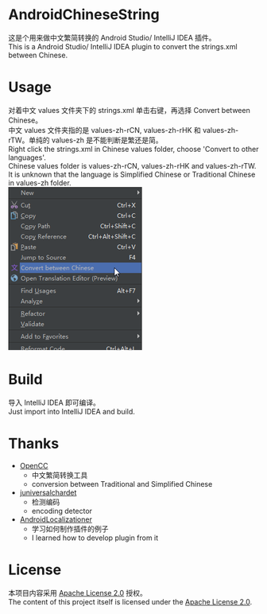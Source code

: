 # AndroidChineseString
这是个用来做中文繁简转换的 Android Studio/ IntelliJ IDEA 插件。<br>
This is a Android Studio/ IntelliJ IDEA plugin to convert the strings.xml between Chinese.

# Usage
对着中文 values 文件夹下的 strings.xml 单击右键，再选择 Convert between Chinese。<br>
中文 values 文件夹指的是 values-zh-rCN, values-zh-rHK 和 values-zh-rTW。单纯的 values-zh 是不能判断是繁还是简。<br>
Right click the strings.xml in Chinese values folder, choose 'Convert to other languages'.<br>
Chinese values folder is values-zh-rCN, values-zh-rHK and values-zh-rTW. It is unknown that the language is Simplified Chinese or Traditional Chinese in values-zh folder.<br>
![img](https://raw.githubusercontent.com/seven332/AndroidChineseString/master/screen_shot_1.png)

# Build
导入 IntelliJ IDEA 即可编译。<br>
Just import into IntelliJ IDEA and build.

# Thanks
- [OpenCC](https://github.com/BYVoid/OpenCC)
    - 中文繁简转换工具
    - conversion between Traditional and Simplified Chinese
- [juniversalchardet](https://code.google.com/p/juniversalchardet/)
    - 检测编码
    - encoding detector
- [AndroidLocalizationer](https://github.com/westlinkin/AndroidLocalizationer)
    - 学习如何制作插件的例子
    - I learned how to develop plugin from it

# License
本项目内容采用 [Apache License 2.0](http://www.apache.org/licenses/LICENSE-2.0) 授权。<br>
The content of this project itself is licensed under the [Apache License 2.0](http://www.apache.org/licenses/LICENSE-2.0).
